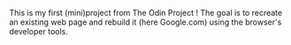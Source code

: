 This is my first (mini)project from The Odin Project !
The goal is to recreate an existing web page and rebuild it (here Google.com)
using the browser's developer tools.